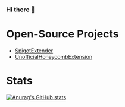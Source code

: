 ### Hi there 👋

# Open-Source Projects

- [SpigotExtender](https://github.com/KingHector/SpigotExtender)
- [UnofficialHoneycombExtension](https://github.com/KingHector/UnofficialHonecombExtension)

# Stats
[![Anurag's GitHub stats](https://github-readme-stats.vercel.app/api?username=KingHector&show_icons=true&theme=dracula)](https://github.com/anuraghazra/github-readme-stats) 
